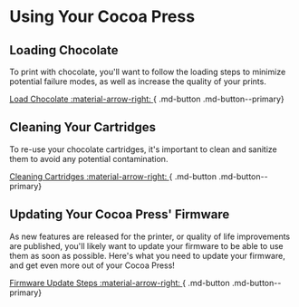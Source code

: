 # Using Your Cocoa Press

## Loading Chocolate

To print with chocolate, you'll want to follow the loading steps to minimize potential failure modes, as well as increase the quality of your prints.

[Load Chocolate :material-arrow-right: ](Loading.md){ .md-button .md-button--primary}

## Cleaning Your Cartridges

To re-use your chocolate cartridges, it's important to clean and sanitize them to avoid any potential contamination.

[Cleaning Cartridges :material-arrow-right: ](Cleaning.md){ .md-button .md-button--primary}

## Updating Your Cocoa Press' Firmware

As new features are released for the printer, or quality of life improvements are published, you'll likely want to update your firmware to be able to use them as soon as possible.  Here's what you need to update your firmware, and get even more out of your Cocoa Press!

[Firmware Update Steps :material-arrow-right: ](Flashing.md){ .md-button .md-button--primary}
